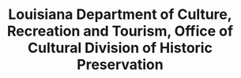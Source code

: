---
layout: repo
title: "Louisiana Department of Culture, Recreation and Tourism, Office of Cultural Division of Historic Preservation"
id: 25283
permalink: repos/25283/
---